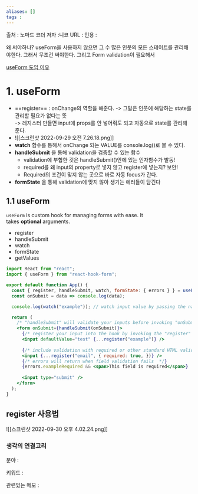 ```yaml
---
aliases: []
tags : 
---
```


출처 : 노마드 코더 
저자 :니코 
URL : 
인용 : 

왜 써야하나?
useForm을 사용하지 않으면 그 수 많은 인풋의 모든 스테이트를 관리해야한다. 그래서 무조건 써야한다. 그리고 Form validation이 필요해서

[useForm 도입 이유](https://tech.inflab.com/202207-rallit-form-refactoring/react-hook-form/)
# 1. useForm
 - ==register== : onChange의 역할을 해준다.  -> 그말은 인풋에 해당하는 state를 관리할 필요가 없다는 뜻  
-> 레지스터 만들면 input에 props를 안 넣어줘도 되고 자동으로 state를 관리해준다. 
 - ![[스크린샷 2022-09-29 오전 7.26.18.png]]
 - **watch** 함수를 통해서 onChange 되는 VALUE를 console.log()로 볼 수 있다.
 - **handleSubmit** 을 통해 validation을 검증할 수 있는 함수 
	- validation에 부합한 것은 handleSubmit()안에 있는 인자함수가 발동!
	- required를 왜 input의 property로 넣지 않고 register에 넣는지? 보안! 
	- Required의 조건이 맞지 않는 곳으로 바로 자동 focus가 간다.
- **formState** 을 통해 validation에 맞지 않아 생기는 에러들이 담긴다

## 1.1 useForm

`useForm` is custom hook for managing forms with ease. It takes **optional** arguments.

-   register
-   handleSubmit
-   watch
-   formState
-   getValues

```jsx
import React from "react";
import { useForm } from "react-hook-form";

export default function App() {
  const { register, handleSubmit, watch, formState: { errors } } = useForm();
  const onSubmit = data => console.log(data);

  console.log(watch("example")); // watch input value by passing the name of it

  return (
    /* "handleSubmit" will validate your inputs before invoking "onSubmit" */
    <form onSubmit={handleSubmit(onSubmit)}>
      {/* register your input into the hook by invoking the "register" function */}
      <input defaultValue="test" {...register("example")} />
      
      {/* include validation with required or other standard HTML validation rules */}
      <input {...register("email", { required: true, })} />
      {/* errors will return when field validation fails  */}
      {errors.exampleRequired && <span>This field is required</span>}
      
      <input type="submit" />
    </form>
  );
}
```


## register 사용법
![[스크린샷 2022-09-30 오후 4.02.24.png]]


### 생각의 연결고리
분야 :

키워드 :

관련있는 메모 : 